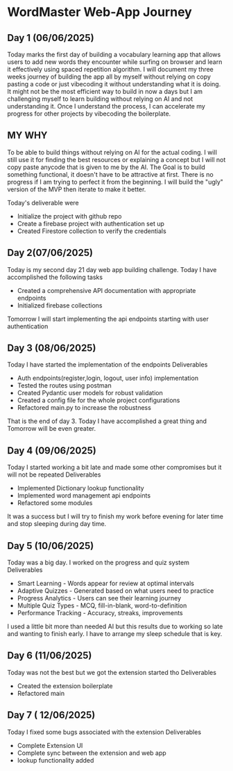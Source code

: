 # WordMaster Web-App Journey
## Day 1 (06/06/2025)
Today marks the first day of building a vocabulary learning app that allows users to add new words they encounter while surfing on browser and learn it effectively using spaced repetition algorithm.
I will document my three weeks journey of building the app all by myself without relying on copy pasting a code or just vibecoding it without understanding what it is doing. It might not be the most efficient way to build in now a days but I am challenging myself to learn building without relying on AI and not understanding it. Once I understand the process, I can accelerate my progress for other projects by vibecoding the boilerplate. 
## MY WHY 
To be able to build things without relying on AI for the actual coding. I will still use it for finding the best resources or explaining a concept but I will not copy paste anycode that is given to me by the AI. The Goal is to build something functional, it doesn't have to be attractive at first. There is no progress if I am trying to perfect it from the beginning. I will build the "ugly" version of the MVP then iterate to make it better.

Today's deliverable were
- Initialize the project with github repo
- Create a firebase project with authentication set up
- Created Firestore collection to verify the credentials
  
## Day 2(07/06/2025)
Today is my second day 21 day web app building challenge. Today I have accomplished the following tasks
- Created a comprehensive API documentation with appropriate endpoints
- Initialized firebase collections 
  
Tomorrow I will start implementing the api endpoints starting with user authentication

## Day 3 (08/06/2025)
Today I have started the implementation of the endpoints
Deliverables
- Auth endpoints(register,login, logout, user info) implementation
- Tested the routes using postman
- Created Pydantic user models for robust validation
- Created a config file for the whole project configurations
- Refactored main.py to increase the robustness
  
That is the end of day 3. Today I have accomplished a great thing and Tomorrow will be even greater.

## Day 4 (09/06/2025)
Today I started working a bit late and made some other compromises but it will not be repeated
Deliverables
- Implemented Dictionary lookup functionality
- Implemented word management api endpoints
- Refactored some modules
  
It was a success but I will try to finish my work before evening for later time and stop sleeping during day time.


## Day 5 (10/06/2025)
Today was a big day. I worked on the progress and quiz system
Deliverables
- Smart Learning - Words appear for review at optimal intervals
- Adaptive Quizzes - Generated based on what users need to practice
- Progress Analytics - Users can see their learning journey
- Multiple Quiz Types - MCQ, fill-in-blank, word-to-definition
- Performance Tracking - Accuracy, streaks, improvements

I used a little bit more than needed AI but this results due to working so late and wanting to finish early. I have to arrange my sleep schedule that is key.

## Day 6 (11/06/2025)
Today was not the best but we got the extension started tho
Deliverables
- Created the extension boilerplate
- Refactored main
  

## Day 7 ( 12/06/2025)
Today I fixed some bugs associated with the extension
Deliverables
- Complete Extension UI
- Complete sync between the extension and web app
- lookup functionality added
  
